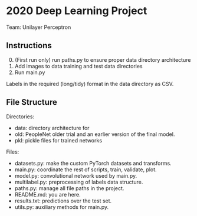 # 2020 Deep Learning Project

Team: Unilayer Perceptron

## Instructions

0. (First run only) run paths.py to ensure proper data directory architecture
1. Add images to data training and test data directories
2. Run main.py

Labels in the required (long/tidy) format in the data directory as CSV.

## File Structure

Directories:

* data: directory architecture for
* old: PeopleNet older trial and an earlier version of the final model.
* pkl: pickle files for trained networks

Files:

* datasets.py: make the custom PyTorch datasets and transforms.
* main.py: coordinate the rest of scripts, train, validate, plot.
* model.py: convolutional network used by main.py.
* multilabel.py: preprocessing of labels data structure.
* paths.py: manage all file paths in the project.
* README.md: you are here.
* results.txt: predictions over the test set.
* utils.py: auxiliary methods for main.py.
